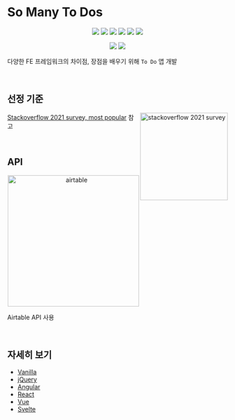 # So Many To Dos

<div align="center">

<p>

<img src="https://img.shields.io/badge/Vanilla-F7DF1E?style=for-the-badge&logo=javascript&logoColor=black"/>
<img src="https://img.shields.io/badge/jQuery-0769AD?style=for-the-badge&logo=jquery&logoColor=white"/>
<img src="https://img.shields.io/badge/Angular-DD0031?style=for-the-badge&logo=Angular&logoColor=white"/>
<img src="https://img.shields.io/badge/React-61DAFB?style=for-the-badge&logo=React&logoColor=white"/>
<img src="https://img.shields.io/badge/Vue.js-4FC08D?style=for-the-badge&logo=vuedotjs&logoColor=white"/>
<img src="https://img.shields.io/badge/Svelte-FF3E00?style=for-the-badge&logo=Svelte&logoColor=white"/>

</p>

<p>

<img src="https://img.shields.io/badge/Next.js-000000?style=for-the-badge&logo=nextdotjs&logoColor=white"/>
<img src="https://img.shields.io/badge/Gatsby-663399?style=for-the-badge&logo=Gatsby&logoColor=white"/>

</p>

</div>

다양한 FE 프레임워크의 차이점, 장점을 배우기 위해 `To Do` 앱 개발

<br/>

## 선정 기준

<img alt="stackoverflow 2021 survey" src="https://user-images.githubusercontent.com/26461307/140543503-0ed6a34d-b0ee-4f59-8a40-551f811200c6.png" width="200" align="right" />

<p align="left"> <a href="https://insights.stackoverflow.com/survey/2021#section-most-popular-technologies-programming-scripting-and-markup-languages">Stackoverflow 2021 survey, most popular</a> 참고</p>

<br/>

## API

<div align="center">

<img width="300" alt="airtable" src="https://upload.wikimedia.org/wikipedia/commons/thumb/4/4b/Airtable_Logo.svg/2560px-Airtable_Logo.svg.png" />

</div>

Airtable API 사용

<br/>

## 자세히 보기

- [Vanilla](https://github.com/hyesungoh/soManyToDos/tree/main/vanilla)
- [jQuery](https://github.com/hyesungoh/soManyToDos/tree/main/jQuery)
- [Angular](https://github.com/hyesungoh/soManyToDos/tree/main/angular)
- [React](https://github.com/hyesungoh/soManyToDos/tree/main/react)
- [Vue](https://github.com/hyesungoh/soManyToDos/tree/main/vue)
- [Svelte](https://github.com/hyesungoh/soManyToDos/tree/main/svelte)
